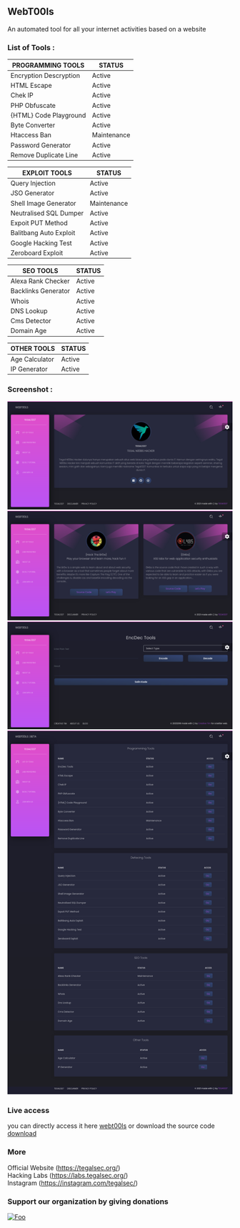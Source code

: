 ## WebT00ls

An automated tool for all your internet activities based on a website

### List of Tools :

|PROGRAMMING TOOLS|STATUS|
|---|---|
|Encryption Descryption|Active|
|HTML Escape |Active|
|Chek IP |Active|
|PHP Obfuscate |Active|
|{HTML} Code Playground |Active|
|Byte Converter |Active|
|Htaccess Ban |Maintenance|
|Password Generator |Active|
|Remove Duplicate Line |Active|

|EXPLOIT TOOLS|STATUS|
|---|---|
|Query Injection |Active|
|JSO Generator |Active|
|Shell Image Generator |Maintenance|
|Neutralised SQL Dumper |Active|
|Expoit PUT Method |Active|
|Balitbang Auto Exploit |Active|
|Google Hacking Test |Active|
|Zeroboard Exploit |Active|

|SEO TOOLS|STATUS|
|---|---|
|Alexa Rank Checker |Active|
|Backlinks Generator |Active|
|Whois |Active|
|DNS Lookup|Active|
|Cms Detector |Active|
|Domain Age|Active|

|OTHER TOOLS|STATUS|
|---|---|
|Age Calculator |Active|
|IP Generator |Active|

### Screenshot :
![Screenshoot](Screenshoot/Tegal1337(2).png)<br>
![Screenshoot](Screenshoot/Tegal1337(3).png)<br>
![Screenshoot](Screenshoot/Tegal1337(1).png)<br>
![Screenshoot](Screenshoot/Tegal1337.png)

### Live access

you can directly access it here [webt00ls](https://tools.tegalsec.org/index/index.php) or download the source code [download](https://github.com/tegal1337/WebT00ls/archive/refs/heads/main.zip)

### More 

Official Website (https://tegalsec.org/)<br>
Hacking Labs (https://labs.tegalsec.org/)<br>
Instagram (https://instagram.com/tegalsec/)<br>

### Support our organization by giving donations

[![Foo](https://www.paypalobjects.com/en_US/i/btn/btn_donate_LG.gif)](https://paypal.me/dalpan)
  
